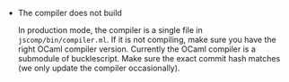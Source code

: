 
* The compiler does not build

  In production mode, the compiler is a single file in `jscomp/bin/compiler.ml`. If it is not compiling, make sure you have the right OCaml compiler version. Currently the OCaml compiler is a submodule of bucklescript. Make sure the exact commit hash matches (we only update the compiler occasionally).

